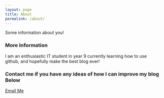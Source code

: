 ```yaml
---
layout: page
title: About
permalink: /about/
---
```


Some information about you!

### More Information

I am an enthusiastic IT student in year 9 currently learning how to use github, and hopefully make the best blog ever!

### Contact me if you have any ideas of how I can improve my blog Below 

[Email Me](mailto:email4github@gmail.com)
